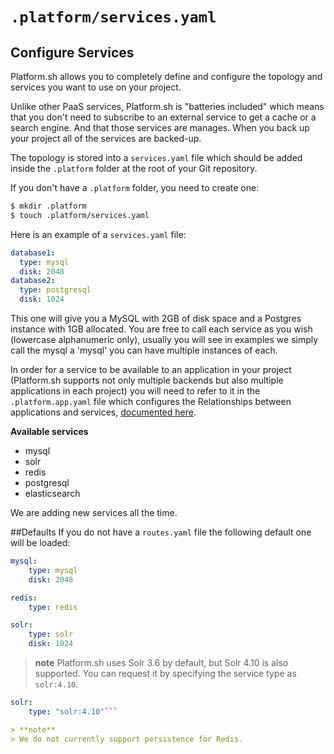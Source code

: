 # `.platform/services.yaml`
## Configure Services

Platform.sh allows you to completely define and configure the topology
and services you want to use on your project.

Unlike other PaaS services, Platform.sh is "batteries included" which means
that you don't need to subscribe to an external service to get a cache or
a search engine. And that those services are manages. When you back up your
project all of the services are backed-up.

The topology is stored into a `services.yaml` file which should be added
inside the `.platform` folder at the root of your Git repository.

If you don't have a `.platform` folder, you need to create one:

```bash
$ mkdir .platform
$ touch .platform/services.yaml
```

Here is an example of a `services.yaml` file:

```yaml
database1:
  type: mysql
  disk: 2048
database2:
  type: postgresql
  disk: 1024
```
This one will give you a MySQL with 2GB of disk space and a Postgres instance 
with 1GB allocated.
You are free to call each service as you wish (lowercase alphanumeric only), 
usually you will see in examples we simply call the mysql a 'mysql' you can
have multiple instances of each. 

In order for a service to be available to an application in your project 
(Platform.sh supports not only multiple backends but also multiple 
applications in each project) you will need to refer to it in the 
`.platform.app.yaml` file which configures the Relationships between 
applications and services, [documented here](/reference/platform-app-yaml.html).

**Available services**

-   mysql
-   solr
-   redis
-   postgresql
-   elasticsearch

We are adding new services all the time.

##Defaults
If you do not have a `routes.yaml` file the following default one will be loaded:

```yaml
mysql:
    type: mysql
    disk: 2048

redis:
    type: redis

solr:
    type: solr
    disk: 1024
```

> **note**
> Platform.sh uses Solr 3.6 by default, but Solr 4.10 is also supported. You can
> request it by specifying the service type as ``solr:4.10``.

```yaml
solr:
    type: "solr:4.10"```

> **note**
> We do not currently support persistence for Redis.

